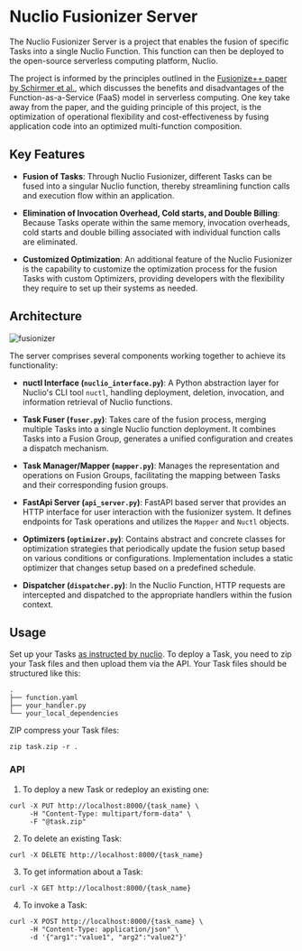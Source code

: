 # Nuclio Fusionizer Server

The Nuclio Fusionizer Server is a project that enables the fusion of specific
Tasks into a single Nuclio Function. This function can then be deployed to the
open-source serverless computing platform, Nuclio. 

The project is informed by the principles outlined in the [Fusionize++ paper by
Schirmer et al.](https://arxiv.org/abs/2311.04875), which discusses the benefits
and disadvantages of the Function-as-a-Service (FaaS) model in serverless
computing. One key take away from the paper, and the guiding principle of this
project, is the optimization of operational flexibility and cost-effectiveness
by fusing application code into an optimized multi-function composition.

## Key Features

- **Fusion of Tasks**: Through Nuclio Fusionizer, different Tasks can be fused
into a singular Nuclio function, thereby streamlining function calls and
execution flow within an application.

- **Elimination of Invocation Overhead, Cold starts, and Double Billing**:
Because Tasks operate within the same memory, invocation overheads, cold starts
and double billing associated with individual function calls are eliminated.

- **Customized Optimization**: An additional feature of the Nuclio Fusionizer is
the capability to customize the optimization process for the fusion Tasks with
custom Optimizers, providing developers with the flexibility they require to set
up their systems as needed.

## Architecture

![fusionizer](https://github.com/marvin-steinke/nuclio_fusionizer/assets/48684343/72ad1f9d-9ea2-4fce-a620-4d245649ef98)

The server comprises several components working together to achieve its functionality:

- **nuctl Interface (`nuclio_interface.py`)**: A Python abstraction layer for
Nuclio's CLI tool `nuctl`, handling deployment, deletion, invocation, and
information retrieval of Nuclio functions.

- **Task Fuser (`fuser.py`)**: Takes care of the fusion process, merging
multiple Tasks into a single Nuclio function deployment. It combines Tasks into
a Fusion Group, generates a unified configuration and creates a dispatch
mechanism.

- **Task Manager/Mapper (`mapper.py`)**: Manages the representation and
operations on Fusion Groups, facilitating the mapping between Tasks and their
corresponding fusion groups.

- **FastApi Server (`api_server.py`)**: FastAPI based server that provides an HTTP
interface for user interaction with the fusionizer system. It defines endpoints
for Task operations and utilizes the `Mapper` and `Nuctl` objects.

- **Optimizers (`optimizer.py`)**: Contains abstract and concrete classes for
optimization strategies that periodically update the fusion setup based on
various conditions or configurations. Implementation includes a static optimizer
that changes setup based on a predefined schedule.

- **Dispatcher (`dispatcher.py`)**: In the Nuclio Function, HTTP requests are
intercepted and dispatched to the appropriate handlers within the fusion
context.

## Usage

Set up your Tasks [as instructed by
nuclio](https://docs.nuclio.io/en/stable/tasks/deploying-functions.html). To
deploy a Task, you need to zip your Task files and then upload them via the API.
Your Task files should be structured like this:

```
.
├── function.yaml
├── your_handler.py
└── your_local_dependencies
```

ZIP compress your Task files:
```
zip task.zip -r .
```

### API
1. To deploy a new Task or redeploy an existing one:
```
curl -X PUT http://localhost:8000/{task_name} \
     -H "Content-Type: multipart/form-data" \
     -F "@task.zip"
```

2. To delete an existing Task:
```
curl -X DELETE http://localhost:8000/{task_name}
```

3. To get information about a Task:
```
curl -X GET http://localhost:8000/{task_name}
```

4. To invoke a Task:
```
curl -X POST http://localhost:8000/{task_name} \
     -H "Content-Type: application/json" \
     -d '{"arg1":"value1", "arg2":"value2"}'
```
